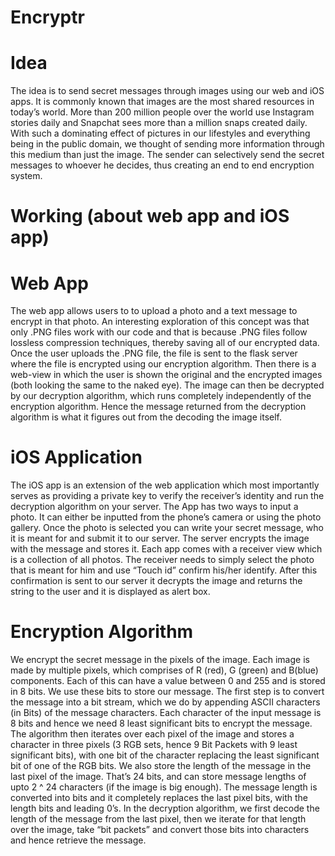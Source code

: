 # Encryptr

# Idea

The idea is to send secret messages through images using our web and iOS apps. It is commonly known that images are the most shared resources in today’s world. More than 200 million people over the world use Instagram stories daily and Snapchat sees more than a million snaps created daily. With such a dominating effect of pictures in our lifestyles and everything being in the public domain, we thought of sending more information through this medium than just the image. The sender can selectively send the secret messages to whoever he decides, thus creating an end to end encryption system.

# Working (about web app and iOS app)

# Web App

The web app allows users to to upload a photo and a text message to encrypt in that photo. An interesting exploration of this concept was that only .PNG files work with our code and that is because .PNG files follow lossless compression techniques, thereby saving all of our encrypted data.
Once the user uploads the .PNG file, the file is sent to the flask server where the file is encrypted using our encryption algorithm.
Then there is a web-view in which the user is shown the original and the encrypted images (both looking the same to the naked eye).
The image can then be decrypted by our decryption algorithm, which runs completely independently of the encryption algorithm. Hence the message returned from the decryption algorithm is what it figures out from the decoding the image itself.

# iOS Application

The iOS app is an extension of the web application which most importantly serves as providing a private key to verify the receiver’s identity and run the decryption algorithm on your server. The App has two ways to input a photo. It can either be inputted from the phone’s camera or using the photo gallery. Once the photo is selected you can write your secret message, who it is meant for and submit it to our server. The server encrypts the image with the message and stores it. Each app comes with a receiver view which is a collection of all photos. The receiver needs to simply select the photo that is meant for him and use “Touch id” confirm his/her identify. After this confirmation is sent to our server it decrypts the image and returns the string to the user and it is displayed as alert box. 

# Encryption Algorithm

We encrypt the secret message in the pixels of the image. Each image is made by multiple pixels, which comprises of R (red), G (green) and B(blue) components. Each of this can have a value between 0 and 255 and is stored in 8 bits. We use these bits to store our message. 
The first step is to convert the message into a bit stream, which we do by appending ASCII characters (in Bits) of the message characters. Each character of the input message is 8 bits and hence we need 8 least significant bits to encrypt the message. The algorithm then iterates over each pixel of the image and stores a character in three pixels (3 RGB sets, hence 9 Bit Packets with 9 least significant bits), with one bit of the character replacing the least significant bit of one of the RGB bits.
We also store the length of the message in the last pixel of the image. That’s 24 bits, and can store message lengths of upto 2 ^ 24 characters (if the image is big enough). The message length is converted into bits and it completely replaces the last pixel bits, with the length bits and leading 0’s. In the decryption algorithm, we first decode the length of the message from the last pixel, then we iterate for that length over the image, take “bit packets” and convert those bits into characters and hence retrieve the message. 
